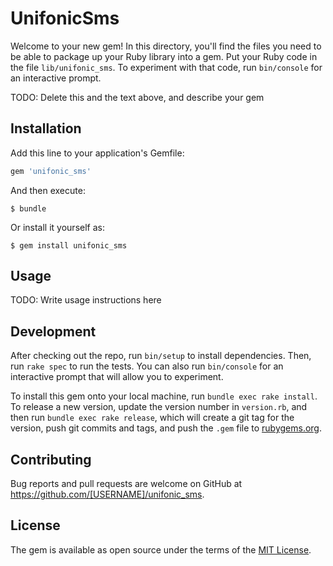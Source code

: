 # UnifonicSms

Welcome to your new gem! In this directory, you'll find the files you need to be able to package up your Ruby library into a gem. Put your Ruby code in the file `lib/unifonic_sms`. To experiment with that code, run `bin/console` for an interactive prompt.

TODO: Delete this and the text above, and describe your gem

## Installation

Add this line to your application's Gemfile:

```ruby
gem 'unifonic_sms'
```

And then execute:

    $ bundle

Or install it yourself as:

    $ gem install unifonic_sms

## Usage

TODO: Write usage instructions here

## Development

After checking out the repo, run `bin/setup` to install dependencies. Then, run `rake spec` to run the tests. You can also run `bin/console` for an interactive prompt that will allow you to experiment.

To install this gem onto your local machine, run `bundle exec rake install`. To release a new version, update the version number in `version.rb`, and then run `bundle exec rake release`, which will create a git tag for the version, push git commits and tags, and push the `.gem` file to [rubygems.org](https://rubygems.org).

## Contributing

Bug reports and pull requests are welcome on GitHub at https://github.com/[USERNAME]/unifonic_sms.

## License

The gem is available as open source under the terms of the [MIT License](https://opensource.org/licenses/MIT).
